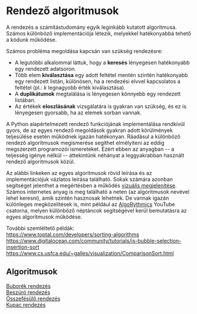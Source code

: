 # Rendező algoritmusok
A rendezés a számítástudomány egyik leginkább kutatott algoritmusa. Számos különböző implementációja létezik, melyekkel hatékonyabbá tehető a kódunk működése.

Számos probléma megoldása kapcsán van szükség rendezésre:
- A legutóbbi alkalommal láttuk, hogy a **keresés** lényegesen hatékonyabb egy rendezett adatsoron.
- Több elem **kiválasztása** egy adott feltétel mentén szintén hatékonyabb egy rendezett listán, különösen, ha a rendezési elvvel kapcsolatos a feltétel (pl.: *k* legnagyobb érték kiválasztása).
- A **duplikátumok** megtalálása is lényegesen könnyebb egy rendezett listában.
- Az értékek **eloszlásának** vizsgálatára is gyakran van szükség, és ez is lényegesen gyorsabb, ha az elemek sorban vannak.

A Python alapértelmezett rendező funkciójának implementálása rendkívül gyors, de az egyes rendező megoldások gyakran adott körülmények teljesülése esetén működnek igazán hatékonyan. Ráadásul a különböző rendező algoritmusok megismerése segíthet elmélyíteni az eddig megszerzett programozói ismereteket. Ezért ebben az anyagban -- a teljesség igénye nélkül -- áttekintünk néhányat a leggyakrabban használt rendező algoritmusok közül.

Az alábbi linkeken az egyes algoritmusok rövid leírása és az implementációjuk vázlatos leírása található. Sokak számára azonban segítséget jelenthet a megértésben a működés [vizuális megjelenítése](https://www.youtube.com/watch?v=kPRA0W1kECg). Számos internetes anyag is meg található a neten (az algoritmusok nevével lehet keresni), amik szintén hasznosak lehetnek. De vannak igazán különleges megközelítések is, mint például az [AlgoRythmics](https://www.youtube.com/user/AlgoRythmics/videos) YouTube csatorna, melyen különböző néptáncok segítségével kerül bemutatásra az egyes algoritmusok működése.

További szemléltető példák:
<br/> https://www.toptal.com/developers/sorting-algorithms
<br/> https://www.digitalocean.com/community/tutorials/js-bubble-selection-insertion-sort
<br/> https://www.cs.usfca.edu/~galles/visualization/ComparisonSort.html

## Algoritmusok
[Buborék rendezés](/python_advanced/bubble_sort/)<br/>
[Beszúró rendezés](/python_advanced/insertion_sort/)<br/>
[Összefésülő rendezés](/python_advanced/merge_sort/)<br/>
[Kupac rendezés](/python_advanced/heap_sort/)<br/>
